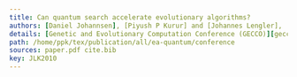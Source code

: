 ```yaml
---
title: Can quantum search accelerate evolutionary algorithms?
authors: [Daniel Johannsen], [Piyush P Kurur] and [Johannes Lengler],
details: [Genetic and Evolutionary Computation Conference (GECCO)][gecco2010], pages 1433-1440.
path: /home/ppk/tex/publication/all/ea-quantum/conference
sources: paper.pdf cite.bib
key: JLK2010
---
```

